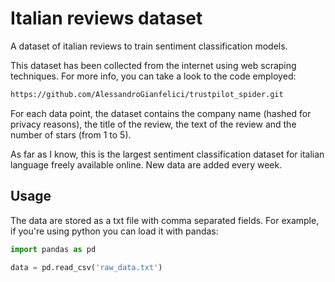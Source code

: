 # Italian reviews dataset
A dataset of italian reviews to train sentiment classification models. 

This dataset has been collected from the internet using web scraping techniques. For more info, you can take a look to the code employed:

```html
https://github.com/AlessandroGianfelici/trustpilot_spider.git
```

For each data point, the dataset contains the company name (hashed for privacy reasons), the title of the review, the text of the review and the number of stars (from 1 to 5). 

As far as I know, this is the largest sentiment classification dataset for italian language freely available online. New data are added every week.

## Usage

The data are stored as a txt file with comma separated fields. For example, if you're using python you can load it with pandas:

```python
import pandas as pd

data = pd.read_csv('raw_data.txt')
```

